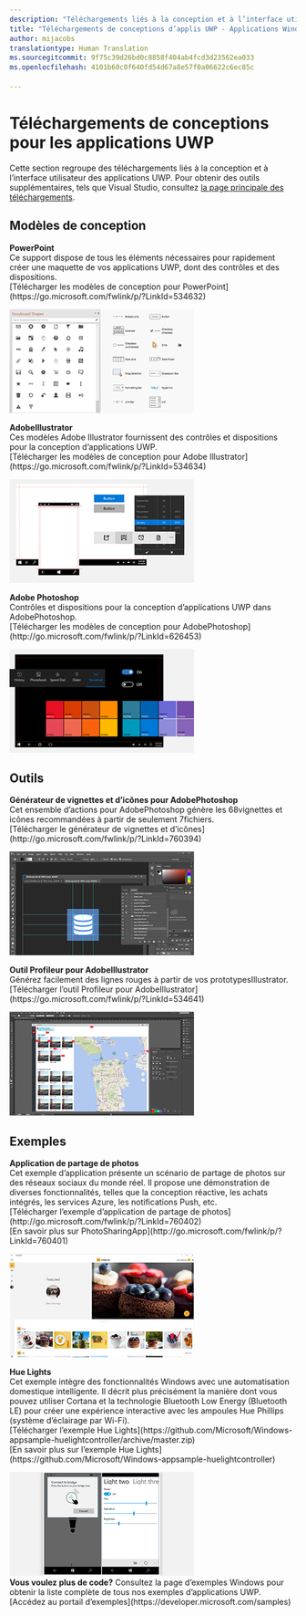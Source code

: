 ```yaml
---
description: "Téléchargements liés à la conception et à l’interface utilisateur des applications UWP."
title: "Téléchargements de conceptions d’applis UWP - Applications Windows"
author: mijacobs
translationtype: Human Translation
ms.sourcegitcommit: 9f75c39d26bd0c8858f404ab4fcd3d23562ea033
ms.openlocfilehash: 4101b60c0f640fd54d67a8e57f0a06622c6ec85c

---
```


<link rel="stylesheet" href="https://az835927.vo.msecnd.net/sites/uwp/Resources/css/custom.css"> 

# Téléchargements de conceptions pour les applications UWP


Cette section regroupe des téléchargements liés à la conception et à l’interface utilisateur des applications UWP. Pour obtenir des outils supplémentaires, tels que Visual Studio, consultez [la page principale des téléchargements](https://developer.microsoft.com/downloads). 


## Modèles de conception

<div class="side-by-side">
<div class="side-by-side-content">
  <div class="side-by-side-content-left">
    <p><b>PowerPoint</b><br/>
Ce support dispose de tous les éléments nécessaires pour rapidement créer une maquette de vos applications UWP, dont des contrôles et des dispositions.<br/>[Télécharger les modèles de conception pour PowerPoint](https://go.microsoft.com/fwlink/p/?LinkId=534632)</p>
  </div>
  <div class="side-by-side-content-right">
<a href="https://go.microsoft.com/fwlink/p/?LinkId=534632"><img src="images/powerpoint.jpg" alt="Download the PowerPoint design templates" /></a>
  </div>
</div>
</div>

<div class="side-by-side">
<div class="side-by-side-content">
  <div class="side-by-side-content-left">
            <p><b>AdobeIllustrator</b><br/>
Ces modèles Adobe Illustrator fournissent des contrôles et dispositions pour la conception d’applications UWP.<br/>[Télécharger les modèles de conception pour Adobe Illustrator](https://go.microsoft.com/fwlink/p/?LinkId=534634)</p>    
  </div>
  <div class="side-by-side-content-right">
<a href="https://go.microsoft.com/fwlink/p/?LinkId=534634"><img src="images/illustrator.jpg" alt="Download the design templates for Adobe Illustrator" /></a>
  </div>
</div>
</div>

<div class="side-by-side">
<div class="side-by-side-content">
  <div class="side-by-side-content-left">
            <p><b>Adobe Photoshop</b><br/>
Contrôles et dispositions pour la conception d’applications UWP dans AdobePhotoshop.<br/>[Télécharger les modèles de conception pour AdobePhotoshop](http://go.microsoft.com/fwlink/p/?LinkId=626453)</p>    
  </div>
  <div class="side-by-side-content-right">
<a href="http://go.microsoft.com/fwlink/p/?LinkId=626453"><img src="images/photoshop.jpg" alt="Download the design templates for Adobe Photoshop" /></a>
  </div>
</div>
</div>

## Outils

<div class="side-by-side">
<div class="side-by-side-content">
  <div class="side-by-side-content-left">
            <p><b>Générateur de vignettes et d’icônes pour AdobePhotoshop</b><br/>
Cet ensemble d’actions pour AdobePhotoshop génère les 68vignettes et icônes recommandées à partir de seulement 7fichiers. <br/>[Télécharger le générateur de vignettes et d’icônes](http://go.microsoft.com/fwlink/p/?LinkId=760394)</p>    
  </div>
  <div class="side-by-side-content-right">
<a href="http://go.microsoft.com/fwlink/p/?LinkId=760394"><img src="images/tile-icon-generator.png" alt="Download the tile and icon generator" /></a>
  </div>
</div>
</div>

<div class="side-by-side">
<div class="side-by-side-content">
  <div class="side-by-side-content-left">
            <p><b>Outil Profileur pour AdobeIllustrator</b><br/>
Générez facilement des lignes rouges à partir de vos prototypesIllustrator. <br/>[Télécharger l’outil Profileur pour AdobeIllustrator](https://go.microsoft.com/fwlink/p/?LinkId=534641)</p>    
  </div>
  <div class="side-by-side-content-right">
<a href="https://go.microsoft.com/fwlink/p/?LinkId=534641"><img src="images/redliner-tool.png" alt="Download the Redliner tool for Adobe Illustrator" /></a>
  </div>
</div>
</div>

## Exemples

<div class="side-by-side">
<div class="side-by-side-content">
  <div class="side-by-side-content-left">
            <p><b>Application de partage de photos</b> <br/>
Cet exemple d’application présente un scénario de partage de photos sur des réseaux sociaux du monde réel. Il propose une démonstration de diverses fonctionnalités, telles que la conception réactive, les achats intégrés, les services Azure, les notifications Push, etc. <br/>[Télécharger l’exemple d’application de partage de photos](http://go.microsoft.com/fwlink/p/?LinkId=760402)<br/>[En savoir plus sur PhotoSharingApp](http://go.microsoft.com/fwlink/p/?LinkId=760401)</p>    
  </div>
  <div class="side-by-side-content-right">
<a href="http://go.microsoft.com/fwlink/p/?LinkId=760402"><img src="images/photo-sharing.png" alt="Download the Photo sharing app sample" /></a>
  </div>
</div>
</div>

<div class="side-by-side">
<div class="side-by-side-content">
  <div class="side-by-side-content-left">
            <p><b>Hue Lights </b><br/>
Cet exemple intègre des fonctionnalités Windows avec une automatisation domestique intelligente. Il décrit plus précisément la manière dont vous pouvez utiliser Cortana et la technologie Bluetooth Low Energy (Bluetooth LE) pour créer une expérience interactive avec les ampoules Hue Phillips (système d’éclairage par Wi-Fi). <br/>[Télécharger l’exemple Hue Lights](https://github.com/Microsoft/Windows-appsample-huelightcontroller/archive/master.zip)<br/>[En savoir plus sur l’exemple Hue Lights](https://github.com/Microsoft/Windows-appsample-huelightcontroller)</p>    
  </div>
  <div class="side-by-side-content-right">
<a href="https://github.com/Microsoft/Windows-appsample-huelightcontroller/archive/master.zip"><img src="images/hue-lights.png" alt="Download the Hue Lights sample" /></a>
  </div>
</div>
</div>
<b>Vous voulez plus de code?</b> Consultez la page d’exemples Windows pour obtenir la liste complète de tous nos exemples d’applications UWP. [Accédez au portail d’exemples](https://developer.microsoft.com/samples)


<!--HONumber=Jun16_HO4-->


